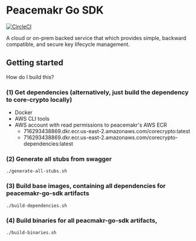 # Peacemakr Go SDK
[![CircleCI](https://circleci.com/gh/peacemakr-io/peacemakr-go-sdk/tree/master.svg?style=svg)](https://circleci.com/gh/peacemakr-io/peacemakr-go-sdk/tree/master)

A cloud or on-prem backed service that which provides simple, backward compatible, and secure key lifecycle management.

## Getting started

How do I build this?

### (1) Get dependencies (alternatively, just build the dependency to core-crypto locally)
 * Docker
 * AWS CLI tools
 * AWS account with read permissions to peacemakr's AWS ECR
   * 716293438869.dkr.ecr.us-east-2.amazonaws.com/corecrypto:latest
   * 716293438869.dkr.ecr.us-east-2.amazonaws.com/corecrypto-dependencies:latest

### (2) Generate all stubs from swagger
```
./generate-all-stubs.sh
```

### (3) Build base images, containing all dependencies for peacemakr-go-sdk artifacts
```
./build-dependencies.sh
```

### (4) Build binaries for all peacmakr-go-sdk artifacts,
```
./build-binaries.sh
```
